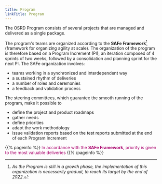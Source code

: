 ```yaml
---
title: Program
linkTitle: Program
---
```


The OSRD Program consists of several projects that are managed and delivered as a single package.

The program's teams are organized according to the **SAFe Framework**[^SAFe] (framework for organizing agility at scale).
The organization of the program is therefore based on a Program Increment (PI), an iteration composed of 4 sprints of two weeks, followed by a consolidation and planning sprint for the next PI.
The SAFe organization involves:

- teams working in a synchronized and interdependent way
- a sustained rhythm of deliveries
- a number of roles and ceremonies
- a feedback and validation process

The steering committees, which guarantee the smooth running of the program, make it possible to

- define the project and product roadmaps
- gather needs
- define priorities
- adapt the work methodology
- issue validation reports based on the test reports submitted at the end of each Program Increment

{{% pageinfo %}}
<font color=#aa026d>In accordance with the **SAFe Framework**, priority is given to the most valuable deliveries</font>
{{% /pageinfo %}}

[^SAFe]: *As the Program is still in a growth phase, the implementation of this organization is necessarily gradual, to reach its target by the end of 2022.*
